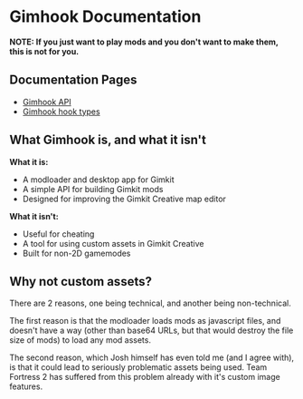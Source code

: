# Gimhook Documentation

**NOTE: If you just want to play mods and you don't want to make them, this is not for you.**

## Documentation Pages

- [Gimhook API](api.md)
- [Gimhook hook types](hooks.md)

## What Gimhook is, and what it isn't

**What it is:**

- A modloader and desktop app for Gimkit
- A simple API for building Gimkit mods
- Designed for improving the Gimkit Creative map editor

**What it isn't:**

- Useful for cheating
- A tool for using custom assets in Gimkit Creative
- Built for non-2D gamemodes

## Why not custom assets?

There are 2 reasons, one being technical, and another being non-technical.

The first reason is that the modloader loads mods as javascript files, and doesn't have a way (other than base64 URLs, but that would destroy the file size of mods) to load any mod assets.

The second reason, which Josh himself has even told me (and I agree with), is that it could lead to seriously problematic assets being used. Team Fortress 2 has suffered from this problem already with it's custom image features.